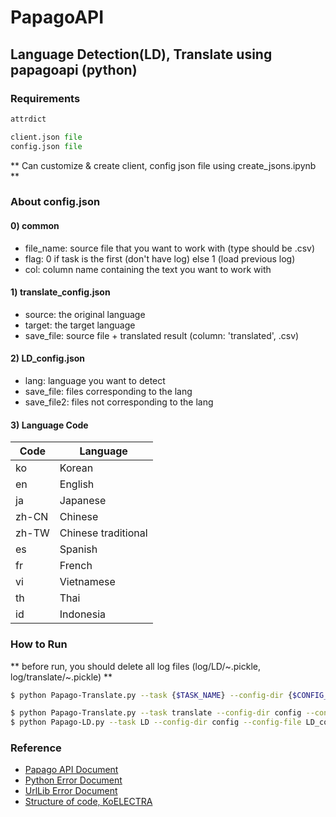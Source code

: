 # PapagoAPI
## Language Detection(LD), Translate using papagoapi (python)

### Requirements 
```python 
attrdict
```
```python
client.json file
config.json file
```

** Can customize & create client, config json file using create_jsons.ipynb **


### About config.json 
#### 0) common 
- file_name: source file that you want to work with (type should be .csv)
- flag: 0 if task is the first (don't have log) else 1 (load previous log)
- col: column name containing the text you want to work with

#### 1) translate_config.json
- source: the original language
- target: the target language
- save_file: source file + translated result (column: 'translated', .csv)

#### 2) LD_config.json
- lang: language you want to detect
- save_file: files corresponding to the lang
- save_file2: files not corresponding to the lang

#### 3) Language Code

Code | Language 
--|--
ko | Korean
en | English
ja | Japanese
zh-CN | Chinese
zh-TW | Chinese traditional
es | Spanish
fr | French
vi | Vietnamese
th | Thai
id | Indonesia

### How to Run 
** before run, you should delete all log files (log/LD/~.pickle, log/translate/~.pickle) **

```bash
$ python Papago-Translate.py --task {$TASK_NAME} --config-dir {$CONFIG_DIR} --config-file {$CONFIG_FILE}   
```

```bash
$ python Papago-Translate.py --task translate --config-dir config --config-file translate_config.json
$ python Papago-LD.py --task LD --config-dir config --config-file LD_config.json
```

   
### Reference  
- [Papago API Document](https://developers.naver.com/docs/papago/README.md) 
- [Python Error Document](https://docs.python.org/3/tutorial/errors.html)
- [UrlLib Error Document](https://github.com/python/cpython/blob/3.11/Lib/urllib/error.py)
- [Structure of code, KoELECTRA](https://github.com/monologg/KoELECTRA)
